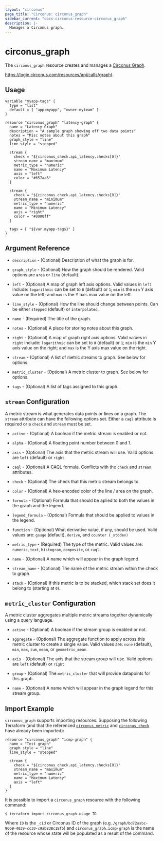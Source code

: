 ```yaml
---
layout: "circonus"
page_title: "Circonus: circonus_graph"
sidebar_current: "docs-circonus-resource-circonus_graph"
description: |-
  Manages a Circonus graph.
---
```


# circonus\_graph

The ``circonus_graph`` resource creates and manages a
[Circonus Graph](https://login.circonus.com/user/docs/Visualization/Graph/Create).

https://login.circonus.com/resources/api/calls/graph).

## Usage

```
variable "myapp-tags" {
  type = "list"
  default = [ "app:myapp", "owner:myteam" ]
}

resource "circonus_graph" "latency-graph" {
  name = "Latency Graph"
  description = "A sample graph showing off two data points"
  notes = "Misc notes about this graph"
  graph_style = "line"
  line_style = "stepped"

  stream {
    check = "${circonus_check.api_latency.checks[0]}"
    stream_name = "maximum"
    metric_type = "numeric"
    name = "Maximum Latency"
    axis = "left"
    color = "#657aa6"
  }

  stream {
    check = "${circonus_check.api_latency.checks[0]}"
    stream_name = "minimum"
    metric_type = "numeric"
    name = "Minimum Latency"
    axis = "right"
    color = "#0000ff"
  }

  tags = [ "${var.myapp-tags}" ]
}
```

## Argument Reference

* `description` - (Optional) Description of what the graph is for.

* `graph_style` - (Optional) How the graph should be rendered.  Valid options
  are `area` or `line` (default).

* `left` - (Optional) A map of graph left axis options.  Valid values in `left`
  include: `logarithmic` can be set to `0` (default) or `1`; `min` is the `min`
  Y axis value on the left; and `max` is the Y axis max value on the left.

* `line_style` - (Optional) How the line should change between points.  Can be
  either `stepped` (default) or `interpolated`.

* `name` - (Required) The title of the graph.

* `notes` - (Optional) A place for storing notes about this graph.

* `right` - (Optional) A map of graph right axis options.  Valid values in
  `right` include: `logarithmic` can be set to `0` (default) or `1`; `min` is
  the `min` Y axis value on the right; and `max` is the Y axis max value on the
  right.

* `stream` - (Optional) A list of metric streams to graph.  See below for
  options.

* `metric_cluster` - (Optional) A metric cluster to graph.  See below for options.

* `tags` - (Optional) A list of tags assigned to this graph.

## `stream` Configuration

A metric stream is what generates data points or lines on a graph. The `stream`
attribute can have the following options set.  Either a `caql` attribute is
required or a `check` and `stream` must be set.

* `active` - (Optional) A boolean if the metric stream is enabled or not.

* `alpha` - (Optional) A floating point number between 0 and 1.

* `axis` - (Optional) The axis that the metric stream will use.  Valid options
  are `left` (default) or `right`.

* `caql` - (Optional) A CAQL formula.  Conflicts with the `check` and `stream`
  attributes.

* `check` - (Optional) The check that this metric stream belongs to.

* `color` - (Optional) A hex-encoded color of the line / area on the graph.

* `formula` - (Optional) Formula that should be aplied to both the values in the
  graph and the legend.

* `legend_formula` - (Optional) Formula that should be applied to values in the
  legend.

* `function` - (Optional) What derivative value, if any, should be used.  Valid
  values are: `gauge` (default), `derive`, and `counter (_stddev)`

* `metric_type` - (Required) The type of the metric.  Valid values are:
  `numeric`, `text`, `histogram`, `composite`, or `caql`.

* `name` - (Optional) A name which will appear in the graph legend.

* `stream_name` - (Optional) The name of the metric stream within the check to
  graph.

* `stack` - (Optional) If this metric is to be stacked, which stack set does it
  belong to (starting at `0`).

## `metric_cluster` Configuration

A metric cluster aggregates multiple metric streams together dynamically using a
query language.

* `active` - (Optional) A boolean if the stream group is enabled or not.

* `aggregate` - (Optional) The aggregate function to apply across this metric
  cluster to create a single value.  Valid values are: `none` (default), `min`,
  `max`, `sum`, `mean`, or `geometric_mean`.

* `axis` - (Optional) The axis that the stream group will use.  Valid options
  are `left` (default) or `right`.

* `group` - (Optional) The `metric_cluster` that will provide datapoints for this
  graph.

* `name` - (Optional) A name which will appear in the graph legend for this
  stream group.

## Import Example

`circonus_graph` supports importing resources.  Supposing the following
Terraform (and that the referenced [`circonus_metric`](metric.html)
and [`circonus_check`](check.html) have already been imported):

```
resource "circonus_graph" "icmp-graph" {
  name = "Test graph"
  graph_style = "line"
  line_style = "stepped"

  stream {
    check = "${circonus_check.api_latency.checks[0]}"
    stream_name = "maximum"
    metric_type = "numeric"
    name = "Maximum Latency"
    axis = "left"
  }
}
```

It is possible to import a `circonus_graph` resource with the following command:

```
$ terraform import circonus_graph.usage ID
```

Where `ID` is the `_cid` or Circonus ID of the graph
(e.g. `/graph/bd72aabc-90b9-4039-cc30-c9ab838c18f5`) and
`circonus_graph.icmp-graph` is the name of the resource whose state will be
populated as a result of the command.
